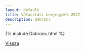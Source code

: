 ```yaml
---
layout: default
title: Választási névjegyzék 2022
description: Dabronc
---
```


{% include Dabronc.html %}

[Vissza](./)